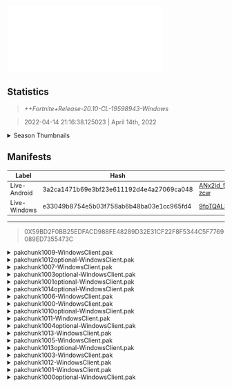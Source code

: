 <div style="pointer-events: none">
  <img style="pointer-events: none" src="https://raw.githubusercontent.com/Tectors/Archive/master/source/dependents/gen.20.10.svg" width="360" height="155">
<div>

## Statistics
> *++Fortnite+Release-20.10-CL-19598943-Windows*

> 2022-04-14 21:16:38.125023 | April 14th, 2022

<details>
  <summary>Season Thumbnails</summary>

  > Seasonal thumbnails are a season's normal ltms and their photos.

  | Name | ID |
  | - | - |
  | [Duos - No Build Battle Royale](https://raw.githubusercontent.com/Tectors/Archive/master/source/dependents/monthly-rotaton/playlist_nobuildbr_duo_20_10.png) | Playlist_NoBuildBR_Duo |
  | [Solo](https://raw.githubusercontent.com/Tectors/Archive/master/source/dependents/monthly-rotaton/playlist_defaultsolo_20_10.png) | Playlist_DefaultSolo |
  | [Trios - No Build Battle Royale](https://raw.githubusercontent.com/Tectors/Archive/master/source/dependents/monthly-rotaton/playlist_nobuildbr_trio_20_10.png) | Playlist_NoBuildBR_Trio |
  | [Solo - No Build Battle Royale](https://raw.githubusercontent.com/Tectors/Archive/master/source/dependents/monthly-rotaton/playlist_nobuildbr_solo_20_10.png) | Playlist_NoBuildBR_Solo |
</details>

## Manifests
| Label | Hash | Route |
| - | - | - |
| Live-Android | 3a2ca1471b69e3bf23e611192d4e4a27069ca048 | [ANx2id_5NufdcHhLuE-gmxW_UG-zcw](https://github.com/Tectors/Archive/blob/master/manifests/ANx2id_5NufdcHhLuE-gmxW_UG-zcw.manifest) |
| Live-Windows | e33049b8754e5b03f758ab6b48ba03e1cc965fd4 | [9fpTQALSrJBgGtbokkmsXKFGVbc7Dg](https://github.com/Tectors/Archive/blob/master/manifests/9fpTQALSrJBgGtbokkmsXKFGVbc7Dg.manifest) |

---

> 0X59BD2F0BB25EDFACD988FE48289D32E31CF22F8F5344C5F7769089ED7355473C

<details>
  <summary>pakchunk1009-WindowsClient.pak</summary>

  > FortniteGame/Content/Paks/pakchunk1009-WindowsClient.pak

  > 0xDD30863DE2C5DE69C7D23F0B13DA0BC188971CCBDEF7BAF0ED5C353907277334

  <img src="https://raw.githubusercontent.com/Tectors/Archive/master/source/dependents/referred/Pickaxe_ID_762_LurkFemale.svg" width="100"> <img src="https://raw.githubusercontent.com/Tectors/Archive/master/source/dependents/referred/CID_A_358_Athena_Commando_F_Lurk.svg" width="100"> <img src="https://raw.githubusercontent.com/Tectors/Archive/master/source/dependents/referred/BID_959_LurkFemale.svg" width="100"> 
</details>

<details>
  <summary>pakchunk1012optional-WindowsClient.pak</summary>

  > FortniteGame/Content/Paks/pakchunk1012optional-WindowsClient.pak

  > 0x6F1003364F5D98F35E284B92BC9978E2D7A27FAB07BECDFAC81679E44F5F8704

  <img src="https://raw.githubusercontent.com/Tectors/Archive/master/source/dependents/referred/Pickaxe_ID_775_SnowfallFemale.svg" width="100"> <img src="https://raw.githubusercontent.com/Tectors/Archive/master/source/dependents/referred/LSID_420_SCRN_Snowfall.svg" width="100"> <img src="https://raw.githubusercontent.com/Tectors/Archive/master/source/dependents/referred/Glider_ID_363_SnowfallFemale.svg" width="100"> <img src="https://raw.githubusercontent.com/Tectors/Archive/master/source/dependents/referred/EID_Snowfall_H6LU9.svg" width="100"> <img src="https://raw.githubusercontent.com/Tectors/Archive/master/source/dependents/referred/CID_A_375_Athena_Commando_F_Snowfall_WXW2T.svg" width="100"> <img src="https://raw.githubusercontent.com/Tectors/Archive/master/source/dependents/referred/BID_977_SnowfallFemale_VRIU0.svg" width="100"> 
</details>

<details>
  <summary>pakchunk1007-WindowsClient.pak</summary>

  > FortniteGame/Content/Paks/pakchunk1007-WindowsClient.pak

  > 0xD4169708C17A74978E459762B4B6D644B14A565BD865EAD976F89F66EBCD4DF9

  <img src="https://raw.githubusercontent.com/Tectors/Archive/master/source/dependents/referred/SPID_378_TacticalBR_Reward5.svg" width="100"> <img src="https://raw.githubusercontent.com/Tectors/Archive/master/source/dependents/referred/SPID_377_TacticalBR_Reward4.svg" width="100"> <img src="https://raw.githubusercontent.com/Tectors/Archive/master/source/dependents/referred/SPID_376_TacticalBR_Reward3.svg" width="100"> <img src="https://raw.githubusercontent.com/Tectors/Archive/master/source/dependents/referred/SPID_375_TacticalBR_Reward2.svg" width="100"> <img src="https://raw.githubusercontent.com/Tectors/Archive/master/source/dependents/referred/LSID_424_NoPermit.svg" width="100"> <img src="https://raw.githubusercontent.com/Tectors/Archive/master/source/dependents/referred/Glider_ID_359_MilitaryFashionCamo.svg" width="100"> 
</details>

<details>
  <summary>pakchunk1003optional-WindowsClient.pak</summary>

  > FortniteGame/Content/Paks/pakchunk1003optional-WindowsClient.pak

  > 0x12AED5562C03D02A07004D18DA0ACE67F159E7118F8C2F20EFC129687D37F39C

  <img src="https://raw.githubusercontent.com/Tectors/Archive/master/source/dependents/referred/Wrap_459_MilitaryFashionCamo.svg" width="100"> <img src="https://raw.githubusercontent.com/Tectors/Archive/master/source/dependents/referred/LSID_422_TacticalBR_Reward1.svg" width="100"> 
</details>

<details>
  <summary>pakchunk1001optional-WindowsClient.pak</summary>

  > FortniteGame/Content/Paks/pakchunk1001optional-WindowsClient.pak

  > 0xF94FE758BB3498D42E7B4C9573DB5369117EDAAAEFCDD299CB1511F8CCD3BCC7

  <img src="https://raw.githubusercontent.com/Tectors/Archive/master/source/dependents/referred/Glider_ID_347_PeachMale.svg" width="100"> 
</details>

<details>
  <summary>pakchunk1014optional-WindowsClient.pak</summary>

  > FortniteGame/Content/Paks/pakchunk1014optional-WindowsClient.pak

  > 0xB36A419370D25233C97A1AD3407E2210362211255B48CC085B5C6E39DD85649C

  <img src="https://raw.githubusercontent.com/Tectors/Archive/master/source/dependents/referred/Wrap_449_Bacteria.svg" width="100"> <img src="https://raw.githubusercontent.com/Tectors/Archive/master/source/dependents/referred/Pickaxe_ID_765_BacteriaFemale1H.svg" width="100"> <img src="https://raw.githubusercontent.com/Tectors/Archive/master/source/dependents/referred/CID_A_378_Athena_Commando_F_Bacteria_8JYGU.svg" width="100"> <img src="https://raw.githubusercontent.com/Tectors/Archive/master/source/dependents/referred/BID_978_BacteriaFemale_UKDH2.svg" width="100"> 
</details>

<details>
  <summary>pakchunk1006-WindowsClient.pak</summary>

  > FortniteGame/Content/Paks/pakchunk1006-WindowsClient.pak

  > 0xF0A76BA4B788EC959C3E8CDC5267BB92F495860AB1C26474FDA87887E9C258BB

  <img src="https://raw.githubusercontent.com/Tectors/Archive/master/source/dependents/referred/SPID_359_Dr_U39EK.svg" width="100"> 
</details>

<details>
  <summary>pakchunk1000-WindowsClient.pak</summary>

  > FortniteGame/Content/Paks/pakchunk1000-WindowsClient.pak

  > 0x73C20BA3C2DF02D70EEAD5285F505DAE7A6D4DC3E129B899D3AF6392FAB85232

  </details>

<details>
  <summary>pakchunk1010optional-WindowsClient.pak</summary>

  > FortniteGame/Content/Paks/pakchunk1010optional-WindowsClient.pak

  > 0xCD6DDDDD086DBE113EAB7C7F3FBFC103D26FCA8AEE56678009D2ADE913F1C8B6

  <img src="https://raw.githubusercontent.com/Tectors/Archive/master/source/dependents/referred/SPID_366_JourneyMentor.svg" width="100"> <img src="https://raw.githubusercontent.com/Tectors/Archive/master/source/dependents/referred/Pickaxe_ID_769_JourneyMentorFemale.svg" width="100"> <img src="https://raw.githubusercontent.com/Tectors/Archive/master/source/dependents/referred/LSID_421_SCRN_JourneyMentor.svg" width="100"> <img src="https://raw.githubusercontent.com/Tectors/Archive/master/source/dependents/referred/Glider_ID_357_JourneyFemale.svg" width="100"> <img src="https://raw.githubusercontent.com/Tectors/Archive/master/source/dependents/referred/Emoji_S20_JourneyMentor.svg" width="100"> <img src="https://raw.githubusercontent.com/Tectors/Archive/master/source/dependents/referred/EID_JourneyMentor_X2D9N.svg" width="100"> <img src="https://raw.githubusercontent.com/Tectors/Archive/master/source/dependents/referred/CID_A_376_Athena_Commando_F_JourneyMentor_66VFP.svg" width="100"> <img src="https://raw.githubusercontent.com/Tectors/Archive/master/source/dependents/referred/BID_975_JourneyMentor_NFF9C.svg" width="100"> 
</details>

<details>
  <summary>pakchunk1011-WindowsClient.pak</summary>

  > FortniteGame/Content/Paks/pakchunk1011-WindowsClient.pak

  > 0x46DF9EAF93F32DD902164EA8CAEFD3EC08CC8586FC253EFCAEAB575E4F5B2035

  <img src="https://raw.githubusercontent.com/Tectors/Archive/master/source/dependents/referred/EID_Aloha_C82XX.svg" width="100"> 
</details>

<details>
  <summary>pakchunk1004optional-WindowsClient.pak</summary>

  > FortniteGame/Content/Paks/pakchunk1004optional-WindowsClient.pak

  > 0xF48EC7B1425371DD04323A6EC109B29E8D236EB2689FE9D978F23A22E4019AD9

  <img src="https://raw.githubusercontent.com/Tectors/Archive/master/source/dependents/referred/BID_983_ScrawlDino_AD541.svg" width="100"> <img src="https://raw.githubusercontent.com/Tectors/Archive/master/source/dependents/referred/BID_982_Scrawl_VFI6L.svg" width="100"> 
</details>

<details>
  <summary>pakchunk1013-WindowsClient.pak</summary>

  > FortniteGame/Content/Paks/pakchunk1013-WindowsClient.pak

  > 0xBE50476BF8CDD9679C8165F000444E006A706E86D07CCB41536E300FBFA033B9

  </details>

<details>
  <summary>pakchunk1005-WindowsClient.pak</summary>

  > FortniteGame/Content/Paks/pakchunk1005-WindowsClient.pak

  > 0xFD836AED654D8009AD718F1E4B6D1706FA33D3413567FD7F434059F0496E1DFF

  </details>

<details>
  <summary>pakchunk1013optional-WindowsClient.pak</summary>

  > FortniteGame/Content/Paks/pakchunk1013optional-WindowsClient.pak

  > 0xBE50476BF8CDD9679C8165F000444E006A706E86D07CCB41536E300FBFA033B9

  </details>

<details>
  <summary>pakchunk1003-WindowsClient.pak</summary>

  > FortniteGame/Content/Paks/pakchunk1003-WindowsClient.pak

  > 0x12AED5562C03D02A07004D18DA0ACE67F159E7118F8C2F20EFC129687D37F39C

  <img src="https://raw.githubusercontent.com/Tectors/Archive/master/source/dependents/referred/Wrap_459_MilitaryFashionCamo.svg" width="100"> <img src="https://raw.githubusercontent.com/Tectors/Archive/master/source/dependents/referred/LSID_422_TacticalBR_Reward1.svg" width="100"> 
</details>

<details>
  <summary>pakchunk1012-WindowsClient.pak</summary>

  > FortniteGame/Content/Paks/pakchunk1012-WindowsClient.pak

  > 0x6F1003364F5D98F35E284B92BC9978E2D7A27FAB07BECDFAC81679E44F5F8704

  <img src="https://raw.githubusercontent.com/Tectors/Archive/master/source/dependents/referred/Pickaxe_ID_775_SnowfallFemale.svg" width="100"> <img src="https://raw.githubusercontent.com/Tectors/Archive/master/source/dependents/referred/LSID_420_SCRN_Snowfall.svg" width="100"> <img src="https://raw.githubusercontent.com/Tectors/Archive/master/source/dependents/referred/Glider_ID_363_SnowfallFemale.svg" width="100"> <img src="https://raw.githubusercontent.com/Tectors/Archive/master/source/dependents/referred/EID_Snowfall_H6LU9.svg" width="100"> <img src="https://raw.githubusercontent.com/Tectors/Archive/master/source/dependents/referred/CID_A_375_Athena_Commando_F_Snowfall_WXW2T.svg" width="100"> <img src="https://raw.githubusercontent.com/Tectors/Archive/master/source/dependents/referred/BID_977_SnowfallFemale_VRIU0.svg" width="100"> 
</details>

<details>
  <summary>pakchunk1001-WindowsClient.pak</summary>

  > FortniteGame/Content/Paks/pakchunk1001-WindowsClient.pak

  > 0xF94FE758BB3498D42E7B4C9573DB5369117EDAAAEFCDD299CB1511F8CCD3BCC7

  <img src="https://raw.githubusercontent.com/Tectors/Archive/master/source/dependents/referred/Glider_ID_347_PeachMale.svg" width="100"> 
</details>

<details>
  <summary>pakchunk1000optional-WindowsClient.pak</summary>

  > FortniteGame/Content/Paks/pakchunk1000optional-WindowsClient.pak

  > 0x73C20BA3C2DF02D70EEAD5285F505DAE7A6D4DC3E129B899D3AF6392FAB85232

  </details>

